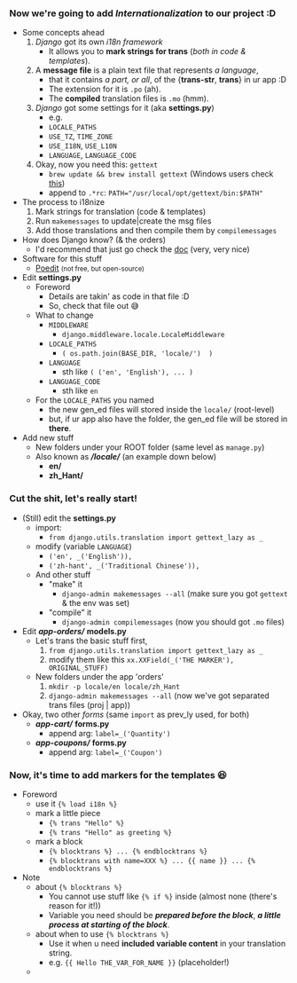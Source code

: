 
### Now we're going to add ***Internationalization*** to our project :D 
- Some concepts ahead
    1. *Django* got its own *i18n framework* 
        - It allows you to **mark strings for trans** (*both in code & templates*).
    2. A **message file** is a plain text file that represents *a language*, 
        - that it contains *a part, or all*, of the {**trans-str**, **trans**} in ur app :D 
        - The extension for it is ```.po``` (ah).
        - The **compiled** translation files is ```.mo``` (hmm).
    3. *Django* got some settings for it (aka **settings.py**)
        - e.g. 
        - ```LOCALE_PATHS```
        - ```USE_TZ```, ```TIME_ZONE```
        - ```USE_I18N```, ```USE_L10N```
        - ```LANGUAGE```, ```LANGUAGE_CODE```
    4. Okay, now you need this: ```gettext``` 
        - ```brew update && brew install gettext``` (Windows users check [this](https://docs.djangoproject.com/en/2.0/topics/i18n/translation/#gettext-on-windows))
        - append to ```.*rc```: ```PATH="/usr/local/opt/gettext/bin:$PATH"``` 
- The process to i18nize 
    1. Mark strings for translation (code & templates)
    2. Run ```makemessages``` to update|create the msg files
    3. Add those translations and then compile them by ```compilemessages```
- How does Django know? (& the orders)
    - I'd recommend that just go check the [doc](https://docs.djangoproject.com/en/2.1/topics/i18n/translation/#how-django-discovers-language-preference) (very, very nice)
- Software for this stuff
    - [Poedit](https://www.poedit.net/) <small>(not free, but open-source)</small>
- Edit **settings.py** 
    - Foreword
        - Details are takin' as code in that file :D
        - So, check that file out 😅
    - What to change
        - ```MIDDLEWARE```
            - ```django.middleware.locale.LocaleMiddleware```
        - ```LOCALE_PATHS```
            - ```( os.path.join(BASE_DIR, 'locale/')  )```
        - ```LANGUAGE```
            - sth like ```( ('en', 'English'), ... )```
        - ```LANGUAGE_CODE``` 
            - sth like ```en```
    - For the ```LOCALE_PATHS``` you named 
        - the new gen_ed files will stored inside the ```locale/``` (root-level)
        - but, if ur app also have the folder, the gen_ed file will be stored in **there**.
- Add new stuff
    - New folders under your ROOT folder (same level as ```manage.py```)
    - Also known as ***/locale/*** (an example down below)
        - **en/**
        - **zh_Hant/**

### Cut the shit, let's **really** start!
- (Still) edit the **settings.py**
    - import: 
        - ```from django.utils.translation import gettext_lazy as _```
    - modify (variable ```LANGUAGE```)
        - ```('en', _('English')),```
        - ```('zh-hant', _('Traditional Chinese')),```
    - And other stuff
        - "make" it 
            - ```django-admin makemessages --all``` (make sure you got ```gettext``` & the env was set)
        - "compile" it 
            - ```django-admin compilemessages``` (now you should got ```.mo``` files)
- Edit ***app-orders/*** **models.py**
    - Let's trans the basic stuff first,
        1. ```from django.utils.translation import gettext_lazy as _```
        2. modify them like this ```xx.XXField(_('THE MARKER'), ORIGINAL_STUFF)```
    - New folders under the app 'orders'
        1. ```mkdir -p locale/en locale/zh_Hant```
        2. ```django-admin makemessages --all``` (now we've got separated trans files (proj | app))
- Okay, two other *forms* (same ```import``` as prev_ly used, for both)
    - ***app-cart/*** **forms.py**
        - append arg: ```label=_('Quantity')```
    - ***app-coupons/*** **forms.py**
        - append arg: ```label=_('Coupon')``` 
        
### Now, it's time to add markers for the **templates** 😆
- Foreword
    - use it ```{% load i18n %}```
    - mark a little piece 
        - ```{% trans "Hello" %}```
        - ```{% trans "Hello" as greeting %}``` 
    - mark a block 
        - ```{% blocktrans %} ... {% endblocktrans %}```
        - ```{% blocktrans with name=XXX %} ... {{ name }} ... {% endblocktrans %}```
- Note 
    - about ```{% blocktrans %}```
        - You cannot use stuff like ```{% if %}``` inside (almost none (there's reason for it!))
        - Variable you need should be ***prepared before the block***, ***a little process at starting of the block***.
    - about when to use ```{% blocktrans %}```
        - Use it when u need **included variable content** in your translation string.
        - e.g. ```{{ Hello THE_VAR_FOR_NAME }}``` (placeholder!)
    - 
